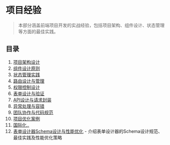 # 项目经验

> 本部分涵盖前端项目开发的实战经验，包括项目架构、组件设计、状态管理等方面的最佳实践。

## 目录

1. [项目架构设计](./01-项目架构设计.md)
2. [组件设计原则](./02-组件设计原则.md)
3. [状态管理实践](./03-状态管理实践.md)
4. [路由设计与管理](./04-路由设计与管理.md)
5. [权限控制设计](./05-权限控制设计.md)
6. [表单设计与验证](./06-表单设计与验证.md)
7. [API设计与请求封装](./07-API设计与请求封装.md)
8. [异常处理与容错](./08-异常处理与容错.md)
9. [团队协作与代码规范](./09-团队协作与代码规范.md)
10. [项目优化案例](./10-项目优化案例.md)
11. [国际化..](./11-国际化..md)
12. [表单设计器Schema设计与性能优化](./12-表单设计器Schema设计与性能优化.md) - 介绍表单设计器的Schema设计规范、最佳实践及性能优化策略